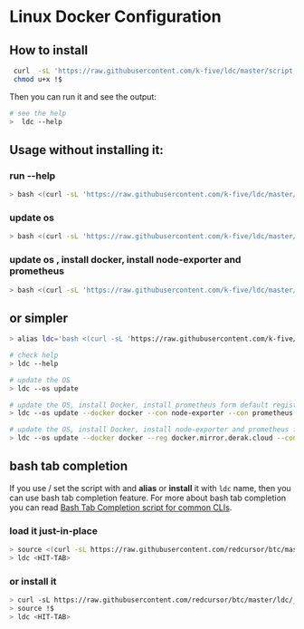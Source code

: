 # Linux Docker Configuration

## How to install
```bash
 curl  -sL 'https://raw.githubusercontent.com/k-five/ldc/master/script.sh' -o /usr/local/bin/ldc
 chmod u+x !$
 ```
Then you can run it and see the output:
 ```bash
# see the help
>  ldc --help
```

## Usage without installing it:

### run --help
```bash
> bash <(curl -sL 'https://raw.githubusercontent.com/k-five/ldc/master/script.sh') --help
```

### update os
```bash
> bash <(curl -sL 'https://raw.githubusercontent.com/k-five/ldc/master/script.sh') --os update
```

### update os , install docker, install node-exporter and prometheus
```bash
> bash <(curl -sL 'https://raw.githubusercontent.com/k-five/ldc/master/script.sh') --os update --docker docker --con node-exporter --con prometheus
```

## or simpler
```bash
> alias ldc='bash <(curl -sL 'https://raw.githubusercontent.com/k-five/ldc/master/script.sh')'

# check help
> ldc --help

# update the OS
> ldc --os update

# update the OS, install Docker, install prometheus form default registry
> ldc --os update --docker docker --con node-exporter --con prometheus

# update the OS, install Docker, install node-exporter and prometheus from a docker.mirror.derak.cloud
> ldc --os update --docker docker --reg docker.mirror.derak.cloud --con node-exporter --con prometheus
```

## bash tab completion
If you use / set the script with and **alias** or **install** it with `ldc` name, then you can use bash tab completion feature.
For more about bash tab completion you can read [Bash Tab Completion script for common CLIs](https://github.com/redcursor/btc).

### load it just-in-place
```bash
> source <(curl -sL https://raw.githubusercontent.com/redcursor/btc/master/ldc/_comp_ldc.sh)
> ldc <HIT-TAB>
```

### or install it
```bash
> curl -sL https://raw.githubusercontent.com/redcursor/btc/master/ldc/_comp_ldc.sh -o /etc/bash_completion.d/_comp_ldc.sh
> source !$
> ldc <HIT-TAB>
```
